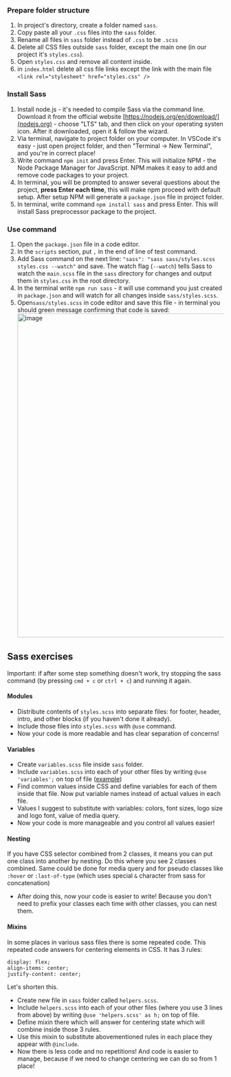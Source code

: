 ### Prepare folder structure

1. In project's directory, create a folder named `sass`.
2. Copy paste all your `.css` files into the `sass` folder.
3. Rename all files in `sass` folder instead of `.css` to be `.scss`
4. Delete all CSS files outside `sass` folder, except the main one (in our project it's `styles.css`).
5. Open `styles.css` and remove all content inside.
6. in `index.html` delete all css file links except the link with the main file `<link rel="stylesheet" href="styles.css" />`

### Install Sass

1. Install node.js - it's needed to compile Sass via the command line. Download it from the official website [https://nodejs.org/en/download/](nodejs.org) - choose "LTS" tab, and then click on your operating systen icon. After it downloaded, open it & follow the wizard.
2. Via terminal, navigate to project folder on your computer. In VSCode it's easy - just open project folder, and then "Terminal -> New Terminal", and you're in correct place!
3. Write command `npm init` and press Enter. This will initialize NPM - the Node Package Manager for JavaScript. NPM makes it easy to add and remove code packages to your project.
4. In terminal, you will be prompted to answer several questions about the project, **press Enter each time**, this will make npm proceed with default setup. After setup NPM will generate a `package.json` file in project folder.
5. In terminal, write command `npm install sass` and press Enter. This will install Sass preprocessor package to the project.

### Use command

1. Open the `package.json` file in a code editor.
2. In the `scripts` section, put `,` in the end of line of test command.
3. Add Sass command on the next line: `"sass": "sass sass/styles.scss styles.css --watch"` and save. The watch flag (`--watch`) tells Sass to watch the `main.scss` file in the `sass` directory for changes and output them in `styles.css` in the root directory.
4. In the terminal write `npm run sass` - it will use command you just created in `package.json` and will watch for all changes inside `sass/styles.scss`.
5. Open`sass/styles.scss` in code editor and save this file - in terminal you should green message confirming that code is saved:
   <img width="754" alt="image" src="https://user-images.githubusercontent.com/528887/162324023-65c07b86-3f6f-4a35-853a-3c3d85701427.png">

## Sass exercises

Important: if after some step something doesn't work, try stopping the sass command (by pressing `cmd + c` or `ctrl + c`) and running it again.

#### Modules

- Distribute contents of `styles.scss` into separate files: for footer, header, intro, and other blocks (if you haven't done it already).
- Include those files into `styles.scss` with `@use` command.
- Now your code is more readable and has clear separation of concerns!

#### Variables

- Create `variables.scss` file inside `sass` folder.
- Include `variables.scss` into each of your other files by writing `@use 'variables';` on top of file ([example](https://github.com/alynioke/exercise-sass-ready/blob/main/sass/footer.scss#L1))
- Find common values inside CSS and define variables for each of them inside that file. Now put variable names instead of actual values in each file.
- Values I suggest to substitute with variables: colors, font sizes, logo size and logo font, value of media query.
- Now your code is more manageable and you control all values easier!

#### Nesting

If you have CSS selector combined from 2 classes, it means you can put one class into another by nesting. Do this where you see 2 classes combined. Same could be done for media query and for pseudo classes like `:hover` or `:last-of-type` (which uses special `&` character from sass for concatenation)

- After doing this, now your code is easier to write! Because you don't need to prefix your classes each time with other classes, you can nest them.

#### Mixins

In some places in various sass files there is some repeated code. This repeated code answers for centering elements in CSS. It has 3 rules:

```
display: flex;
align-items: center;
justify-content: center;
```

Let's shorten this.

- Create new file in `sass` folder called `helpers.scss`.
- Include `helpers.scss` into each of your other files (where you use 3 lines from above) by writing `@use 'helpers.scss' as h;` on top of file.
- Define mixin there which will answer for centering state which will combine inside those 3 rules.
- Use this mixin to substitute abovementioned rules in each place they appear with `@include`.
- Now there is less code and no repetitions! And code is easier to manage, because if we need to change centering we can do so from 1 place!

